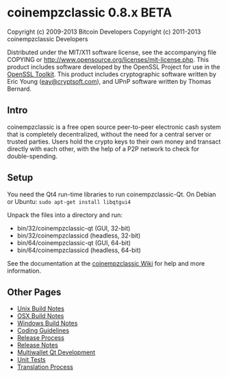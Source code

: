 coinempzclassic 0.8.x BETA
====================

Copyright (c) 2009-2013 Bitcoin Developers
Copyright (c) 2011-2013 coinempzclassic Developers

Distributed under the MIT/X11 software license, see the accompanying
file COPYING or http://www.opensource.org/licenses/mit-license.php.
This product includes software developed by the OpenSSL Project for use in the [OpenSSL Toolkit](http://www.openssl.org/). This product includes
cryptographic software written by Eric Young ([eay@cryptsoft.com](mailto:eay@cryptsoft.com)), and UPnP software written by Thomas Bernard.


Intro
---------------------
coinempzclassic is a free open source peer-to-peer electronic cash system that is
completely decentralized, without the need for a central server or trusted
parties.  Users hold the crypto keys to their own money and transact directly
with each other, with the help of a P2P network to check for double-spending.


Setup
---------------------
You need the Qt4 run-time libraries to run coinempzclassic-Qt. On Debian or Ubuntu:
	`sudo apt-get install libqtgui4`

Unpack the files into a directory and run:

- bin/32/coinempzclassic-qt (GUI, 32-bit)
- bin/32/coinempzclassicd (headless, 32-bit)
- bin/64/coinempzclassic-qt (GUI, 64-bit)
- bin/64/coinempzclassicd (headless, 64-bit)

See the documentation at the [coinempzclassic Wiki](http://coinempzclassic.info)
for help and more information.


Other Pages
---------------------
- [Unix Build Notes](build-unix.md)
- [OSX Build Notes](build-osx.md)
- [Windows Build Notes](build-msw.md)
- [Coding Guidelines](coding.md)
- [Release Process](release-process.md)
- [Release Notes](release-notes.md)
- [Multiwallet Qt Development](multiwallet-qt.md)
- [Unit Tests](unit-tests.md)
- [Translation Process](translation_process.md)

